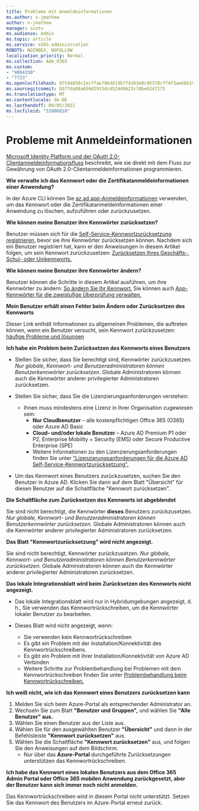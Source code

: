 ```yaml
---
title: Probleme mit Anmeldeinformationen
ms.author: v-jmathew
author: v-jmathew
manager: scotv
ms.audience: Admin
ms.topic: article
ms.service: o365-administration
ROBOTS: NOINDEX, NOFOLLOW
localization_priority: Normal
ms.collection: Adm_O365
ms.custom:
- "9004330"
- "7723"
ms.openlocfilehash: 975d4850c1ecffae786dd19b7f4363e0c95378cff4f3ae6bb1968af33ef810b0
ms.sourcegitcommit: b5f7da89a650d2915dc652449623c78be6247175
ms.translationtype: MT
ms.contentlocale: de-DE
ms.lasthandoff: 08/05/2021
ms.locfileid: "53986818"
---
```

# <a name="issues-with-credentials"></a>Probleme mit Anmeldeinformationen

[Microsoft Identity Platform und der OAuth 2.0-Clientanmeldeinformationsfluss](https://docs.microsoft.com/azure/active-directory/develop/v2-oauth2-client-creds-grant-flow) beschreibt, wie sie direkt mit dem Fluss zur Gewährung von OAuth 2.0-Clientanmeldeinformationen programmieren.

**Wie verwalte ich das Kennwort oder die Zertifikatanmeldeinformationen einer Anwendung?**

In der Azure CLI können Sie [az ad app-Anmeldeinformationen](https://docs.microsoft.com/cli/azure/ad/app/credential) verwenden, um das Kennwort oder die Zertifikatanmeldeinformationen einer Anwendung zu löschen, aufzuführen oder zurückzusetzen.

**Wie können meine Benutzer ihre Kennwörter zurücksetzen?**

Benutzer müssen sich für die [Self-Service-Kennwortzurücksetzung registrieren,](https://docs.microsoft.com/azure/active-directory/user-help/active-directory-passwords-reset-register) bevor sie ihre Kennwörter zurücksetzen können. Nachdem sich ein Benutzer registriert hat, kann er den Anweisungen in diesem Artikel folgen, um sein Kennwort zurückzusetzen: [Zurücksetzen Ihres Geschäfts-, Schul- oder Unikennworts.](https://docs.microsoft.com/azure/active-directory/user-help/user-help-reset-password#how-to-reset-or-unlock-your-password-for-a-work-or-school-account)

**Wie können meine Benutzer ihre Kennwörter ändern?**

Benutzer können die Schritte in diesem Artikel ausführen, um ihre Kennwörter zu ändern: [So ändern Sie Ihr Kennwort.](https://docs.microsoft.com/azure/active-directory/user-help/user-help-reset-password#how-to-change-your-password)
Sie können auch [App-Kennwörter für die zweistufige Überprüfung verwalten.](https://docs.microsoft.com/azure/active-directory/user-help/multi-factor-authentication-end-user-app-passwords)

**Mein Benutzer erhält einen Fehler beim Ändern oder Zurücksetzen des Kennworts**

Dieser Link enthält Informationen zu allgemeinen Problemen, die auftreten können, wenn ein Benutzer versucht, sein Kennwort zurückzusetzen: [häufige Probleme und lösungen](https://docs.microsoft.com/azure/active-directory/user-help/user-help-reset-password#common-problems-and-their-solutions)

**Ich habe ein Problem beim Zurücksetzen des Kennworts eines Benutzers**

- Stellen Sie sicher, dass Sie berechtigt sind, Kennwörter zurückzusetzen. *Nur globale, Kennwort- und Benutzeradministratoren können Benutzerkennwörter zurücksetzen.* Globale Administratoren können auch die Kennwörter anderer privilegierter Administratoren zurücksetzen.

- Stellen Sie sicher, dass Sie die Lizenzierungsanforderungen verstehen:

  - Ihnen muss mindestens eine Lizenz in Ihrer Organisation zugewiesen sein:
    - **Nur Cloudbenutzer** – alle kostenpflichtigen Office 365 (O365) oder Azure AD Basic
    - **Cloud- und/oder lokale Benutzer** – Azure AD Premium P1 oder P2, Enterprise Mobility + Security (EMS) oder Secure Productive Enterprise (SPE)
    - Weitere Informationen zu den Lizenzierungsanforderungen finden Sie unter ["Lizenzierungsanforderungen für die Azure AD Self-Service-Kennwortzurücksetzung".](https://docs.microsoft.com/azure/active-directory/active-directory-passwords-licensing)
- Um das Kennwort eines Benutzers zurückzusetzen, suchen Sie den Benutzer in Azure AD. Klicken Sie dann auf dem Blatt "Übersicht" für diesen Benutzer auf die Schaltfläche "Kennwort zurücksetzen".

**Die Schaltfläche zum Zurücksetzen des Kennworts ist abgeblendet**

Sie sind nicht berechtigt, die Kennwörter **dieses** Benutzers zurückzusetzen. *Nur globale, Kennwort- und Benutzeradministratoren können Benutzerkennwörter zurücksetzen.* Globale Administratoren können auch die Kennwörter anderer privilegierter Administratoren zurücksetzen.

**Das Blatt "Kennwortzurücksetzung" wird nicht angezeigt.**

Sie sind nicht berechtigt, Kennwörter zurückzusetzen. *Nur globale, Kennwort- und Benutzeradministratoren können Benutzerkennwörter zurücksetzen.* Globale Administratoren können auch die Kennwörter anderer privilegierter Administratoren zurücksetzen.

**Das lokale Integrationsblatt wird beim Zurücksetzen des Kennworts nicht angezeigt.**

- Das lokale Integrationsblatt wird nur in Hybridumgebungen angezeigt, d. h., Sie verwenden das Kennwortrückschreiben, um die Kennwörter lokaler Benutzer zu bearbeiten.

- Dieses Blatt wird nicht angezeigt, wenn:

  - Sie verwenden kein Kennwortrückschreiben
  - Es gibt ein Problem mit der Installation/Konnektivität des Kennwortrückschreibens.
  - Es gibt ein Problem mit ihrer Installation/Konnektivität von Azure AD Verbinden
  - Weitere Schritte zur Problembehandlung bei Problemen mit dem Kennwortrückschreiben finden Sie unter [Problembehandlung beim Kennwortrückschreiben.](https://docs.microsoft.com/azure/active-directory/authentication/troubleshoot-sspr-writeback)

**Ich weiß nicht, wie ich das Kennwort eines Benutzers zurücksetzen kann**

1. Melden Sie sich beim Azure-Portal als entsprechender Administrator an.
2. Wechseln Sie zum Blatt **"Benutzer und Gruppen",** und wählen Sie **"Alle Benutzer" aus.**
3. Wählen Sie einen Benutzer aus der Liste aus.
4. Wählen Sie für den ausgewählten Benutzer **"Übersicht"** und dann in der Befehlsleiste **"Kennwort zurücksetzen"** aus.
5. Wählen Sie die Schaltfläche **"Kennwort zurücksetzen"** aus, und folgen Sie den Anweisungen auf dem Bildschirm.
    - Nur über das **Azure-Portal** durchgeführte Zurücksetzungen unterstützen das Kennwortrückschreiben.

**Ich habe das Kennwort eines lokalen Benutzers aus dem Office 365 Admin Portal oder Office 365 mobilen Anwendung zurückgesetzt, aber der Benutzer kann sich immer noch nicht anmelden.**

Das Kennwortrückschreiben wird in diesem Portal nicht unterstützt. Setzen Sie das Kennwort des Benutzers im Azure-Portal erneut zurück.
